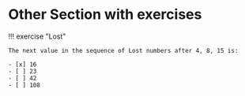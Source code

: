 # Other Section with exercises

!!! exercise "Lost"

    The next value in the sequence of Lost numbers after 4, 8, 15 is:

    - [x] 16
    - [ ] 23
    - [ ] 42
    - [ ] 108